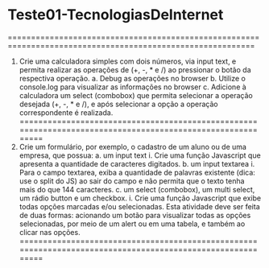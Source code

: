 # Teste01-TecnologiasDeInternet
===========================================================================================================
1. Crie uma calculadora simples com dois números, via input text, e permita realizar as operações de
(+, -, * e /) ao pressionar o botão da respectiva operação.
a. Debug as operações no browser
b. Utilize o console.log para visualizar as informações no browser
c. Adicione à calculadora um select (combobox) que permita selecionar a operação desejada (+,
-, * e /), e após selecionar a opção a operação correspondente é realizada.
===========================================================================================================
2. Crie um formulário, por exemplo, o cadastro de um aluno ou de uma empresa, que possua:
a. um input text
i. Crie uma função Javascript que apresenta a quantidade de caracteres digitados.
b. um input textarea
i. Para o campo textarea, exiba a quantidade de palavras existente (dica: use o split do JS) ao
sair do campo e não permita que o texto tenha mais do que 144 caracteres.
c. um select (combobox), um multi select, um rádio button e um checkbox.
i. Crie uma função Javascript que exibe todas opções marcadas e/ou selecionadas. Esta
atividade deve ser feita de duas formas: acionando um botão para visualizar todas as
opções selecionadas, por meio de um alert ou em uma tabela, e também ao clicar nas
opções.
===========================================================================================================
